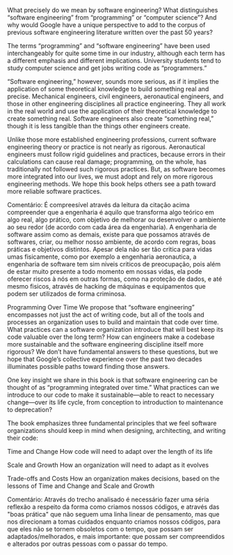 What precisely do we mean by software engineering? What distinguishes “software engineering” from “programming” or “computer science”? And why would Google have a unique perspective to add to the corpus of previous software engineering literature written over the past 50 years?

The terms “programming” and “software engineering” have been used interchangeably for quite some time in our industry, although each term has a different emphasis and different implications. University students tend to study computer science and get jobs writing code as “programmers.”

“Software engineering,” however, sounds more serious, as if it implies the application of some theoretical knowledge to build something real and precise. Mechanical engineers, civil engineers, aeronautical engineers, and those in other engineering disciplines all practice engineering. They all work in the real world and use the application of their theoretical knowledge to create something real. Software engineers also create “something real,” though it is less tangible than the things other engineers create.

Unlike those more established engineering professions, current software engineering theory or practice is not nearly as rigorous. Aeronautical engineers must follow rigid guidelines and practices, because errors in their calculations can cause real damage; programming, on the whole, has traditionally not followed such rigorous practices. But, as software becomes more integrated into our lives, we must adopt and rely on more rigorous engineering methods. We hope this book helps others see a path toward more reliable software practices.

Comentário: É compreesível através da leitura da citação acima compreender que a engenharia é aquilo que transforma algo teórico em algo real, algo prático, com objetivo de melhorar ou desenvolver o ambiente ao seu redor (de acordo com cada área da engenharia). A engenharia de software assim como as demais, existe para que possamos através de softwares, criar, ou melhor nosso ambiente, de acordo com regras, boas práticas e objetivos distintos. Apesar dela não ser tão critica para vidas umas fisicamente, como por exemplo a engenharia aeronautica, a engenharia de software tem sim niveis criticos de preocupação, pois além de estar muito presente a todo momento em nossas vidas, ela pode oferecer riscos à nós em outras formas, como na proteção de dados, e até mesmo fisicos, através de hacking de máquinas e equipamentos que podem ser utilizados de forma criminosa.

Programming Over Time We propose that “software engineering” encompasses not just the act of writing code, but all of the tools and processes an organization uses to build and maintain that code over time. What practices can a software organization introduce that will best keep its code valuable over the long term? How can engineers make a codebase more sustainable and the software engineering discipline itself more rigorous? We don’t have fundamental answers to these questions, but we hope that Google’s collective experience over the past two decades illuminates possible paths toward finding those answers.

One key insight we share in this book is that software engineering can be thought of as “programming integrated over time.” What practices can we introduce to our code to make it sustainable—able to react to necessary change—over its life cycle, from conception to introduction to maintenance to deprecation?

The book emphasizes three fundamental principles that we feel software organizations should keep in mind when designing, architecting, and writing their code:

Time and Change How code will need to adapt over the length of its life

Scale and Growth How an organization will need to adapt as it evolves

Trade-offs and Costs How an organization makes decisions, based on the lessons of Time and Change and Scale and Growth

Comentário: Através do trecho analisado é necessário fazer uma séria reflexão a respeito da forma como criamos nossos códigos, e através das "boas prática" que não seguem uma linha linear de pensamento, mas que nos direcionam a tomas cuidados enquanto criamos nossos códigos, para que eles não se tornem obsoletos com o tempo, que possam ser adaptados/melhorados, e mais importante: que possam ser compreendidos e alterados por outras pessoas com o passar do tempo.
